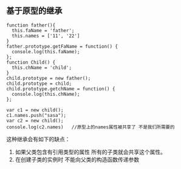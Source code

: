 ## 基于原型的继承

  ```
  function father(){
    this.faName = 'father';
    this.names = ['11', '22']
  }
  father.prototype.getFaName = function() {
    console.log(this.faName);
  };
  function Child() {
    this.chName = 'child';
  }
  child.prototype = new father();
  child.prototype = child;
  child.prototype.getchName = function() {
    console.log(this.chName);
  };
  
  var c1 = new child();
  c1.names.push("sasa");
  var c2 = new child();
  console.log(c2.names)   //原型上的names属性被共享了 不是我们所需要的
  
  ```
  
  这种继承会有如下的缺点：
  
  1. 如果父类包含有引用类型的属性 所有的子类就会共享这个属性。
  2. 在创建子类的实例时 不能向父类的构造函数传递参数
